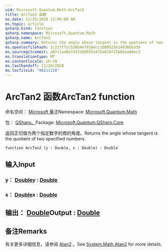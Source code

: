 ```yaml
---
uid: Microsoft.Quantum.Math.ArcTan2
title: ArcTan2 函数
ms.date: 11/25/2020 12:00:00 AM
ms.topic: article
qsharp.kind: function
qsharp.namespace: Microsoft.Quantum.Math
qsharp.name: ArcTan2
qsharp.summary: Returns the angle whose tangent is the quotient of two specified numbers.
ms.openlocfilehash: 1c21ff7cc530b4e7918ecc1d80525e14936bb339
ms.sourcegitcommit: a87c1aa8e7453360025e47ba614f25b02ea84ec3
ms.translationtype: MT
ms.contentlocale: zh-CN
ms.lasthandoff: 11/26/2020
ms.locfileid: "96211128"
---
```

# <a name="arctan2-function"></a><span data-ttu-id="d2d79-102">ArcTan2 函数</span><span class="sxs-lookup"><span data-stu-id="d2d79-102">ArcTan2 function</span></span>

<span data-ttu-id="d2d79-103">命名空间： [Microsoft 量子](xref:Microsoft.Quantum.Math)</span><span class="sxs-lookup"><span data-stu-id="d2d79-103">Namespace: [Microsoft.Quantum.Math](xref:Microsoft.Quantum.Math)</span></span>

<span data-ttu-id="d2d79-104">包： [QSharp。](https://nuget.org/packages/Microsoft.Quantum.QSharp.Core)</span><span class="sxs-lookup"><span data-stu-id="d2d79-104">Package: [Microsoft.Quantum.QSharp.Core](https://nuget.org/packages/Microsoft.Quantum.QSharp.Core)</span></span>


<span data-ttu-id="d2d79-105">返回正切值为两个指定数字的商的角度。</span><span class="sxs-lookup"><span data-stu-id="d2d79-105">Returns the angle whose tangent is the quotient of two specified numbers.</span></span>

```qsharp
function ArcTan2 (y : Double, x : Double) : Double
```


## <a name="input"></a><span data-ttu-id="d2d79-106">输入</span><span class="sxs-lookup"><span data-stu-id="d2d79-106">Input</span></span>

### <a name="y--double"></a><span data-ttu-id="d2d79-107">y： [Double](xref:microsoft.quantum.lang-ref.double)</span><span class="sxs-lookup"><span data-stu-id="d2d79-107">y : [Double](xref:microsoft.quantum.lang-ref.double)</span></span>




### <a name="x--double"></a><span data-ttu-id="d2d79-108">x： [Double](xref:microsoft.quantum.lang-ref.double)</span><span class="sxs-lookup"><span data-stu-id="d2d79-108">x : [Double](xref:microsoft.quantum.lang-ref.double)</span></span>





## <a name="output--double"></a><span data-ttu-id="d2d79-109">输出： [Double](xref:microsoft.quantum.lang-ref.double)</span><span class="sxs-lookup"><span data-stu-id="d2d79-109">Output : [Double](xref:microsoft.quantum.lang-ref.double)</span></span>



## <a name="remarks"></a><span data-ttu-id="d2d79-110">备注</span><span class="sxs-lookup"><span data-stu-id="d2d79-110">Remarks</span></span>

<span data-ttu-id="d2d79-111">有关更多详细信息，请参阅 [Atan2](https://docs.microsoft.com/dotnet/api/system.math.atan2) 。</span><span class="sxs-lookup"><span data-stu-id="d2d79-111">See [System.Math.Atan2](https://docs.microsoft.com/dotnet/api/system.math.atan2) for more details.</span></span>